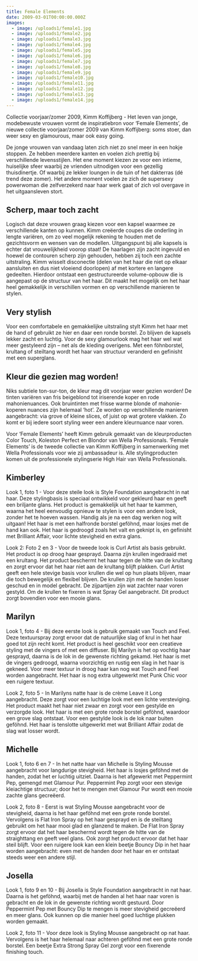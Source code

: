 ```yaml
---
title: Female Elements
date: 2009-03-01T00:00:00.000Z
images:
  - image: /uploads1/female1.jpg
  - image: /uploads1/female2.jpg
  - image: /uploads1/female3.jpg
  - image: /uploads1/female4.jpg
  - image: /uploads1/female5.jpg
  - image: /uploads1/female6.jpg
  - image: /uploads1/female7.jpg
  - image: /uploads1/female8.jpg
  - image: /uploads1/female9.jpg
  - image: /uploads1/female10.jpg
  - image: /uploads1/female11.jpg
  - image: /uploads1/female12.jpg
  - image: /uploads1/female13.jpg
  - image: /uploads1/female14.jpg
---
```



Collectie voorjaar/zomer 2009, Kimm Koffijberg - Het leven van jonge, modebewuste vrouwen vormt de inspiratiebron voor ‘Female Elements’, de nieuwe collectie voorjaar/zomer 2009 van Kimm Koffijberg: soms stoer, dan weer sexy en glamourous, maar ook easy going.

De jonge vrouwen van vandaag laten zich niet zo snel meer in een hokje stoppen. Ze hebben meerdere kanten en voelen zich prettig bij verschillende levensstijlen. Het ene moment kiezen ze voor een intieme, huiselijke sfeer waarbij ze vrienden uitnodigen voor een gezellig thuisdinertje. Of waarbij ze lekker loungen in de tuin of het dakterras (d&eacute; trend deze zomer). Het andere moment voelen ze zich de supersexy powerwoman die zelfverzekerd naar haar werk gaat of zich vol overgave in het uitgaansleven stort.

## Scherp, maar toch zacht

Logisch dat deze vrouwen graag kiezen voor een kapsel waarmee ze verschillende kanten op kunnen. Kimm cre&euml;erde coupes die onderling in lengte vari&euml;ren, om zo veel mogelijk rekening te houden met de gezichtsvorm en wensen van de modellen. Uitgangspunt bij alle kapsels is echter dat vrouwelijkheid voorop staat! De haarlagen zijn zacht ingevuld en hoewel de contouren scherp zijn gehouden, hebben zij toch een zachte uitstraling. Kimm wisselt disconectie (delen van het haar die niet op elkaar aansluiten en dus niet vloeiend doorlopen) af met kortere en langere gedeelten. Hierdoor ontstaat een gestructureerde volume-opbouw die is aangepast op de structuur van het haar. Dit maakt het mogelijk om het haar heel gemakkelijk in verschillen vormen en op verschillende manieren te stylen.

## Very stylish

Voor een comfortabele en gemakkelijke uitstraling stylt Kimm het haar met de hand of gebruikt ze hier en daar een ronde borstel. Zo blijven de kapsels lekker zacht en luchtig. Voor de sexy glamourlook mag het haar wel wat meer gestyleerd zijn – net als de kleding overigens. Met een f&ouml;hnborstel, krultang of steiltang wordt het haar van structuur veranderd en gefinisht met een superglans.

## Kleur die gezien mag worden!

Niks subtiele ton-sur-ton, de kleur mag dit voorjaar weer gezien worden! De tinten vari&euml;ren van fris beigeblond tot iriserende koper en rode mahonienuances. Ook bruintinten met frisse warme blonde of mahonie-koperen nuances zijn helemaal ‘hot’. Ze worden op verschillende manieren aangebracht: via grove of kleine slices, of juist op wat grotere vlakken. Zo komt er bij iedere soort styling weer een andere kleurnuance naar voren.

Voor ‘Female Elements’ heeft Kimm gebruik gemaakt van de kleurproducten Color Touch, Koleston Perfect en Blondor van Wella Professionals. ‘Female Elements’ is de tweede collectie van Kimm Koffijberg in samenwerking met Wella Professionals voor wie zij ambassadeur is. Alle stylingproducten komen uit de professionele stylingserie High Hair van Wella Professionals.

## Kimberley 

Look 1, foto 1 - Voor deze steile look is Style Foundation aangebracht in nat haar. Deze stylingbasis is speciaal ontwikkeld voor gekleurd haar en geeft een briljante glans. Het product is gemakkelijk uit het haar te kammen, waarna het heel eenvoudig opnieuw te stylen is voor een andere look, zonder het te hoeven wassen. Handig als je na een dag werken nog wilt uitgaan! Het haar is met een halfronde borstel gef&ouml;hnd, maar losjes met de hand kan ook. Het haar is gedroogd zoals het valt en geknipt is, en gefinisht met Brilliant Affair, voor lichte stevigheid en extra glans.

Look 2: Foto 2 en 3 - Voor de tweede look is Curl Artist als basis gebruikt. Het product is op droog haar gesprayd. Daarna zijn krullen ingedraaid met een krultang. Het product beschermt het haar tegen de hitte van de krultang en zorgt ervoor dat het haar niet aan de krultang blijft plakken. Curl Artist geeft een hele stevige basis voor krullen die wel op hun plaats blijven, maar die toch bewegelijk en flexibel blijven. De krullen zijn met de handen losser geschud en in model gebracht. De zijpartijen zijn wat zachter naar voren gestyld. Om de krullen te fixeren is wat Spray Gel aangebracht. Dit product zorgt bovendien voor een mooie glans.

## Marilyn

Look 1, foto 4 - Bij deze eerste look is gebruik gemaakt van Touch and Feel. Deze textuurspray zorgt ervoor dat de natuurlijke slag of krul in het haar goed tot zijn recht komt. Het product is heel geschikt voor een creatieve styling met de vingers of met een diffuser. Bij Marilyn is het op vochtig haar gesprayd, daarna is de lok in de gewenste richting gekamd. Het haar is met de vingers gedroogd, waarna voorzichtig en rustig een slag in het haar is gekneed. Voor meer textuur in droog haar kan nog wat Touch and Feel worden aangebracht. Het haar is nog extra uitgewerkt met Punk Chic voor een ruigere textuur.

Look 2, foto 5 - In Marilyns natte haar is de cr&egrave;me Leave it Long aangebracht. Deze zorgt voor een luchtige look met een lichte versteviging. Het product maakt het haar niet zwaar en zorgt voor een gestylde en verzorgde look. Het haar is met een grote ronde borstel gef&ouml;hnd, waardoor een grove slag ontstaat. Voor een gestylde look is de lok naar buiten gef&ouml;hnd. Het haar is tenslotte uitgewerkt met wat Brilliant Affair zodat de slag wat losser wordt.

## Michelle

Look 1, foto 6 en 7 - In het natte haar van Michelle is Styling Mousse aangebracht voor langdurige stevigheid. Het haar is losjes gef&ouml;hnd met de handen, zodat het er luchtig uitziet. Daarna is het afgewerkt met Peppermint Pep, gemengd met Glamour Pur. Peppermint Pep zorgt voor een stevige kleiachtige structuur; door het te mengen met Glamour Pur wordt een mooie zachte glans gecre&euml;erd.

Look 2, foto 8 - Eerst is wat Styling Mousse aangebracht voor de stevigheid, daarna is het haar gef&ouml;hnd met een grote ronde borstel. Vervolgens is Flat Iron Spray op het haar gesprayd en is de steiltang gebruikt om het haar mooi glad en glanzend te maken. De Flat Iron Spray zorgt ervoor dat het haar beschermd wordt tegen de hitte van de straighttang en geeft veel glans. Ook zorgt het product ervoor dat het haar steil blijft. Voor een ruigere look kan een klein beetje Bouncy Dip in het haar worden aangebracht: even met de handen door het haar en er ontstaat steeds weer een andere stijl.

## Josella

Look 1, foto 9 en 10 - Bij Josella is Style Foundation aangebracht in nat haar. Daarna is het gef&ouml;hnd, waarbij met de handen al het haar naar voren is gebracht en de lok in de gewenste richting wordt gestuurd. Door Peppermint Pep met Bouncy Dip te mengen is meer stevigheid gecre&euml;erd en meer glans. Ook kunnen op die manier heel goed luchtige plukken worden gemaakt.

Look 2, foto 11 - Voor deze look is Styling Mousse aangebracht op nat haar. Vervolgens is het haar helemaal naar achteren gef&ouml;hnd met een grote ronde borstel. Een beetje Extra Strong Spray Gel zorgt voor een fixerende finishing touch.